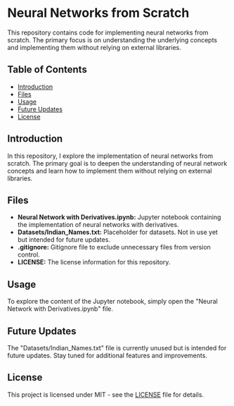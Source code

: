 # Neural Networks from Scratch

This repository contains code for implementing neural networks from scratch. The primary focus is on understanding the underlying concepts and implementing them without relying on external libraries.

## Table of Contents
- [Introduction](#introduction)
- [Files](#files)
- [Usage](#usage)
- [Future Updates](#future-updates)
- [License](#license)

## Introduction

In this repository, I explore the implementation of neural networks from scratch. The primary goal is to deepen the understanding of neural network concepts and learn how to implement them without relying on external libraries.

## Files

- **Neural Network with Derivatives.ipynb:** Jupyter notebook containing the implementation of neural networks with derivatives.
- **Datasets/Indian_Names.txt:** Placeholder for datasets. Not in use yet but intended for future updates.
- **.gitignore:** Gitignore file to exclude unnecessary files from version control.
- **LICENSE:** The license information for this repository.

## Usage

To explore the content of the Jupyter notebook, simply open the "Neural Network with Derivatives.ipynb" file.

## Future Updates

The "Datasets/Indian_Names.txt" file is currently unused but is intended for future updates. Stay tuned for additional features and improvements.

## License

This project is licensed under MIT - see the [LICENSE](LICENSE) file for details.
